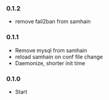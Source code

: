 ### 0.1.2
- remove fail2ban from samhain

### 0.1.1
- Remove mysql from samhain
- reload samhain on conf file change
- Daemonize, shorter init time

### 0.1.0
- Start
